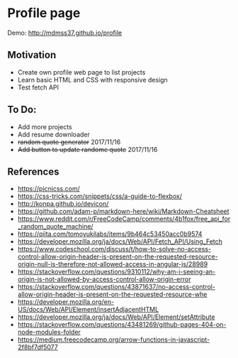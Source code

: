 Profile page
===========

Demo: http://mdmss37.github.io/profile

Motivation
-----------
+ Create own profile web page to list projects
+ Learn basic HTML and CSS with responsive design
+ Test fetch API

To Do:
-----------
+ Add more projects
+ Add resume downloader
+ ~~random quote generator~~ 2017/11/16
+ ~~Add button to update randome quote~~ 2017/11/16

References
-----------
+ https://picnicss.com/
+ https://css-tricks.com/snippets/css/a-guide-to-flexbox/
+ http://konpa.github.io/devicon/
+ https://github.com/adam-p/markdown-here/wiki/Markdown-Cheatsheet
+ https://www.reddit.com/r/FreeCodeCamp/comments/4b1fox/free_api_for_random_quote_machine/
+ https://qiita.com/tomoyukilabs/items/9b464c53450acc0b9574
+ https://developer.mozilla.org/ja/docs/Web/API/Fetch_API/Using_Fetch
+ https://www.codeschool.com/discuss/t/how-to-solve-no-access-control-allow-origin-header-is-present-on-the-requested-resource-origin-null-is-therefore-not-allowed-access-in-angular-js/28989
+ https://stackoverflow.com/questions/9310112/why-am-i-seeing-an-origin-is-not-allowed-by-access-control-allow-origin-error
+ https://stackoverflow.com/questions/43871637/no-access-control-allow-origin-header-is-present-on-the-requested-resource-whe
+ https://developer.mozilla.org/en-US/docs/Web/API/Element/insertAdjacentHTML
+ https://developer.mozilla.org/ja/docs/Web/API/Element/setAttribute
+ https://stackoverflow.com/questions/43481269/github-pages-404-on-node-modules-folder
+ https://medium.freecodecamp.org/arrow-functions-in-javascript-2f8bf7df5077